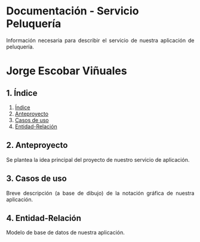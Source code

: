 # **Documentación - Servicio Peluquería**
<div align="justify">
  Información necesaria para describir el servicio de nuestra aplicación de peluquería.
</div>

# **Jorge Escobar Viñuales**

## **1. Índice**<a name = "id1"></a>
1. [Índice](#id1)<br>
2. [Anteproyecto](#id2)<br>
3. [Casos de uso](#id3)<br>
4. [Entidad-Relación](#id4)<br>

## **2. Anteproyecto**<a name="id2"></a>
<div align="justify">
  Se plantea la idea principal del proyecto de nuestro servicio de aplicación.
</div>
  
## **3. Casos de uso**<a name="id3"></a>
<div align="justify">
  Breve descripción (a base de dibujo) de la notación gráfica de nuestra aplicación.
</div>

## **4. Entidad-Relación**<a name="id4"></a>
<div align="justify">
  Modelo de base de datos de nuestra aplicación.
</div>
